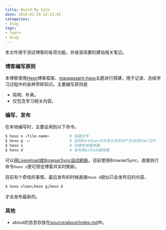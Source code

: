 ```yaml
---
title: Build My Site
date: 2019-01-29 12:13:43
categories:
- blog
tags:
- learn
- blog
---
```

本文件用于测试博客的各项功能，并收录简要的建站相关笔记。
<!--more-->

### 博客编写原则

本博客使用[Hexo](https://hexo.io/)博客框架、[maupassant-hexo](https://www.haomwei.com/technology/maupassant-hexo.html)主题进行搭建，用于记录、总结学习过程中的各种零碎知识。主要编写原则是

- 简明、朴素。
- 仅包含学习相关内容。

### 编写、发布

在本地编写时，主要会用到以下命令。

```bash
$ hexo n <file-name>         # 创建文件
$ hexo g -w                  # 监听Markdown文件变化并实时产生对应html文件
$ hexo s                     # 创建本地服务器
$ hexo d                     # 发布到Github服务器
```

可以[用Livereload或BrowserSync自动刷新](https://jerry011235.github.io/2015/05/07/Hexo%E4%B8%8D%E9%87%8D%E6%96%B0%E7%94%9F%E6%88%90%E4%B9%9F%E5%8F%AF%E9%A2%84%E8%A7%88/)。目前使用BrowserSync，直接执行命令`hexo s`便可预览博客并实时刷新。

目前有个奇怪的事情，最后发布的时候直接`hexo d`貌似只会发布旧的内容，

```bash
$ hexo clean;hexo g;hexo d
```

才会发布最新的。

### 其他

- about的信息存放在[source/about/index.md](../about/index.md)中。

